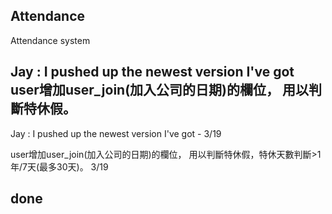 Attendance
---

Attendance system


Jay : I pushed up the newest version I've got
user增加user_join(加入公司的日期)的欄位， 用以判斷特休假。
---
Jay : I pushed up the newest version I've got - 3/19

user增加user_join(加入公司的日期)的欄位， 用以判斷特休假，特休天數判斷>1年/7天(最多30天)。 3/19

done
---